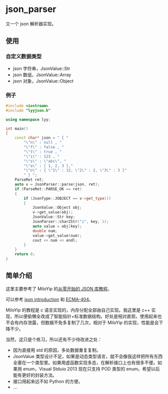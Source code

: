 # json_parser

又一个 json 解析器实现。

## 使用

### 自定义数据类型

* json 字符串，JsonValue::Str
* json 数组，JsonValue::Array
* json 对象，JsonValue::Object

### 例子

```cpp
#include <iostream>
#include "lyyjson.h"

using namespace lyy;

int main()
{
	const char* json = " { "
		"\"n\" : null , "
		"\"f\" : false , "
		"\"t\" : true , "
		"\"i\" : 123 , "
		"\"s\" : \"abc\", "
		"\"a\" : [ 1, 2, 3 ],"
		"\"o\" : { \"1\" : 12, \"2\" : 2, \"3\" : 3 }"
		" } ";
	ParseRet ret;
	auto v = JsonParser::parse(json, ret);
	if (ParseRet::PARSE_OK == ret)
	{
		if (JsonType::JOBJECT == v->get_type())
		{
			JsonValue::Object obj;
			v->get_value(obj);
			JsonValue::Str key;
			JsonParser::char2Str("i", key, 1);
			auto value = obj[key];
			double num;
			value->get_value(num);
			cout << num << endl;
		}
	}
	return 0;
}
```

## 简单介绍

这里主要参考了 MiloYip 的[从零开始的 JSON 库教程](https://github.com/miloyip/json-tutorial)。

可以参考 [json introduction](http://www.json.org/) 和 [ECMA-404](http://www.ecma-international.org/publications/files/ECMA-ST/ECMA-404.pdf)。

MiloYip 的教程是 c 语言实现的，内存分配全部由自己实现。我这里是 c++ 实现，所以便偷懒全改成了智能指针+标准数据结构。好处是相对直观，使用起来也不会有内存泄露，但数据不免多复制了几次，相对于 MiloYip 的实现，性能是会下降不少。

当然，这只是个练习，所以还有不少待改进之处：

* 因为直接用 std 的原因，多处数据重复复制。
* JsonValue 类型设计不足，如果是动态类型语言，就不会像我这样把所有东西全塞在一个类型里。如果用虚函数实现多态，在解析接口上也有很多不便。如果用 enum，Visual Stduio 2013 现在只支持 POD 类型的 enum。希望以后能有更好的封装方法。
* 接口用起来远不如 Python 的方便。
* ...
